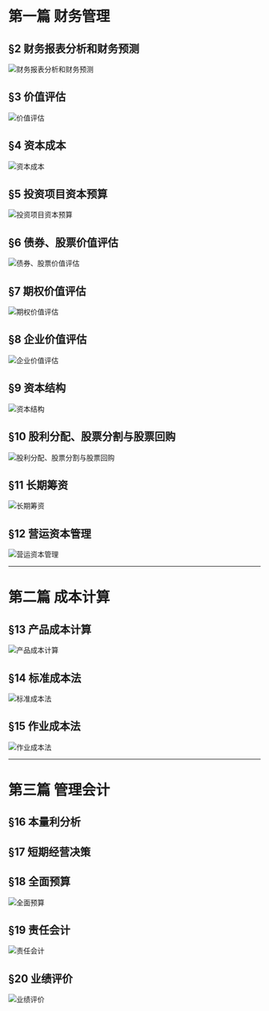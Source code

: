 # 第一篇 财务管理
## §2 财务报表分析和财务预测
![][image-1]

## §3 价值评估
![][image-2]

## §4 资本成本
![][image-3]

## §5 投资项目资本预算
![][image-4]

## §6 债券、股票价值评估
![][image-5]

## §7 期权价值评估
![][image-6]

## §8 企业价值评估
![][image-7]

## §9 资本结构
![][image-8]

## §10 股利分配、股票分割与股票回购
![][image-9] 

## §11 长期筹资
![][image-10]

## §12 营运资本管理
![][image-11]

---- 
# 第二篇 成本计算
## §13 产品成本计算
![][image-12]

## §14 标准成本法
![][image-13]

## §15 作业成本法
![][image-14]

---- 
# 第三篇 管理会计
## §16 本量利分析


## §17 短期经营决策


## §18 全面预算
![][image-15]

## §19 责任会计
![][image-16]

## §20 业绩评价
![][image-17]

[image-1]:	https://ws2.sinaimg.cn/large/006tKfTcgy1fq6tnxvw1jj31kw0yt4qs.jpg "财务报表分析和财务预测"
[image-2]:	https://ws3.sinaimg.cn/large/006tKfTcgy1fq6tudo244j31kw0rb46x.jpg "价值评估"
[image-3]:	https://ws2.sinaimg.cn/large/006tKfTcgy1fq6tuv6iqoj31kw16u4gb.jpg "资本成本"
[image-4]:	https://ws4.sinaimg.cn/large/006tKfTcgy1fq6tv4o07zj31kw0x84qp.jpg "投资项目资本预算"
[image-5]:	https://ws1.sinaimg.cn/large/006tKfTcgy1fq6w3srkgyj31kw1b6ast.jpg "债券、股票价值评估"
[image-6]:	https://ws4.sinaimg.cn/large/006tNc79gy1fq7f9se9faj31kw1iyqv5.jpg "期权价值评估"
[image-7]:	https://ws3.sinaimg.cn/large/006tNc79gy1fq7hm3gb60j31kw1c0qv5.jpg "企业价值评估"
[image-8]:	https://ws1.sinaimg.cn/large/006tNc79gy1fq7nj7sts0j31kw14bkjl.jpg "资本结构"
[image-9]:	https://ws1.sinaimg.cn/large/006tNc79gy1fq7zaacy50j31kw0thqm9.jpg "股利分配、股票分割与股票回购"
[image-10]:	https://ws1.sinaimg.cn/large/006tNc79gy1fq7u0g704tj31kw0o37ox.jpg "长期筹资"
[image-11]:	http://wx3.sinaimg.cn/large/75f7d2f1ly1fq80mchfbrj21kw1qvu0x.jpg "营运资本管理"
[image-12]:	https://ws4.sinaimg.cn/large/006tNc79gy1fq7u0456vyj31kw0mh1i9.jpg "产品成本计算"
[image-13]:	https://ws4.sinaimg.cn/large/006tNc79gy1fq7zr84s4mj31f20usk25.jpg "标准成本法"
[image-14]:	https://ws3.sinaimg.cn/large/006tNc79gy1fq80zhbrjuj316y0csgr4.jpg "作业成本法"
[image-15]:	https://ws1.sinaimg.cn/large/006tKfTcgy1fq8itc3wm2j31fk0oodrp.jpg "全面预算"
[image-16]:	https://ws3.sinaimg.cn/large/006tNc79gy1fq82pghqnej31iy0c80yb.jpg "责任会计"
[image-17]:	https://ws1.sinaimg.cn/large/006tKfTcgy1fq8iohecnkj317q0c845d.jpg "业绩评价"